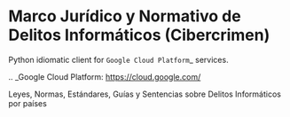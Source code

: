 # Marco Jurídico y Normativo de Delitos Informáticos (Cibercrimen)

Python idiomatic client for `Google Cloud Platform`_ services.

.. _Google Cloud Platform: https://cloud.google.com/

Leyes, Normas, Estándares, Guías y Sentencias sobre Delitos Informáticos por países
